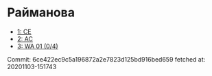 # Райманова
- [1: CE](1.md)
- [2: AC](2.md)
- [3: WA 01 (0/4)](3.md)

Commit: 6ce422ec9c5a196872a2e7823d125bd916bed659
 fetched at: 20201103-151743
